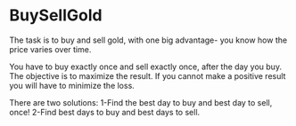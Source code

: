 # BuySellGold

The task is to buy and sell gold, with one big advantage- you know how the price varies over time.

You have to buy exactly once and sell exactly once, after the day you buy. The objective is to maximize the result. If you cannot make a positive result you will have to minimize the loss.

There are two solutions:
1-Find the best day to buy and best day to sell, once!
2-Find best days to buy and best days to sell.
